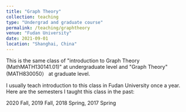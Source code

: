```yaml
---
title: "Graph Theory"
collection: teaching
type: "Undergrad and graduate course"
permalink: /teaching/graphtheory
venue: "Fudan University"
date: 2021-09-01
location: "Shanghai, China"
---
```


This is the same class of "introduction to Graph Theory (MathMATH130141.01)" at undergraduate level and "Graph Theory" (MATH830050） at graduate level.

I usually teach introduction to this class in Fudan University once a year. Here are the semesters I taught this class in the past:

2020 Fall, 2019 Fall, 2018 Spring, 2017 Spring

